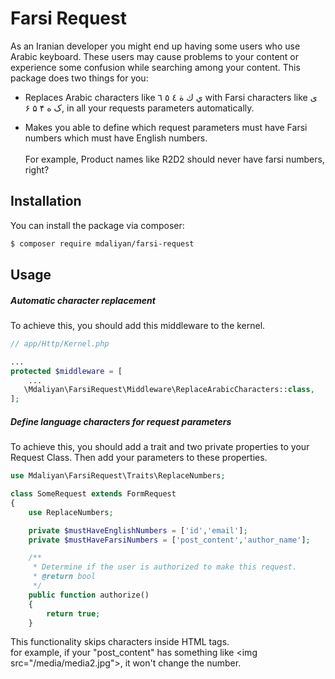 # Farsi Request

As an Iranian developer you might end up having some users who use 
Arabic keyboard. These users may cause problems to your content 
or experience some confusion while searching among your
content. This package does two things for you:

- Replaces Arabic characters like ي ك ة ٤ ٥ ٦ with Farsi
characters like ی ک ه ۴ ۵ ۶, in all your requests parameters automatically.

- Makes you able to define which request parameters must have
Farsi numbers which must have English numbers. <br/><br/> For example, Product names like R2D2 should never have farsi numbers, right?

## Installation

You can install the package via composer:
``` bash
$ composer require mdaliyan/farsi-request
```

## Usage

##### Automatic character replacement
To achieve this, you should add this middleware to the kernel.
```php
// app/Http/Kernel.php

...
protected $middleware = [
    ...
   \Mdaliyan\FarsiRequest\Middleware\ReplaceArabicCharacters::class,
];
```

##### Define language characters for request parameters
To achieve this, you should add a trait and two private properties to your Request Class.
Then add your parameters to these properties.

```php
use Mdaliyan\FarsiRequest\Traits\ReplaceNumbers;

class SomeRequest extends FormRequest
{
    use ReplaceNumbers;

    private $mustHaveEnglishNumbers = ['id','email'];
    private $mustHaveFarsiNumbers = ['post_content','author_name'];

    /**
     * Determine if the user is authorized to make this request.
     * @return bool
     */
    public function authorize()
    {
        return true;
    }
```
This functionality skips characters inside HTML tags.
<br/>for example, if your "post_content" has something like
\<img src="/media/media2.jpg"\>, it won't change the number.


